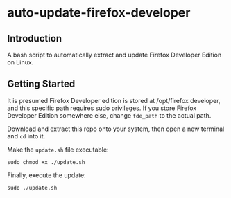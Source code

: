 # auto-update-firefox-developer
## Introduction 
A bash script to automatically extract and update Firefox Developer Edition on Linux.

## Getting Started
It is presumed Firefox Developer edition is stored at /opt/firefox developer, and this specific path requires sudo privileges. If you store Firefox Developer Edition somewhere else, change `fde_path` to the actual path.  

Download and extract this repo onto your system, then open a new terminal and `cd` into it. 

Make the `update.sh` file executable:

`sudo chmod +x ./update.sh`

Finally, execute the update:

`sudo ./update.sh`
